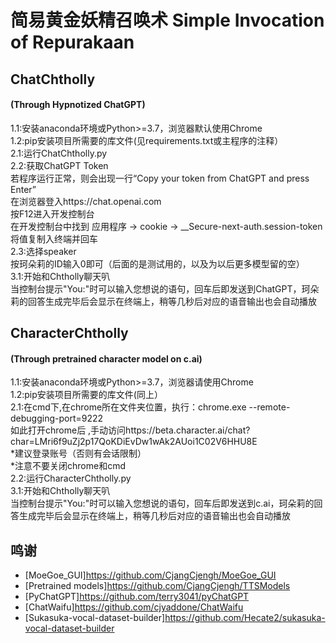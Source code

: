 # 简易黄金妖精召唤术 Simple Invocation of Repurakaan
 
## ChatChtholly
#### (Through Hypnotized ChatGPT)
1.1:安装anaconda环境或Python>=3.7，浏览器默认使用Chrome  
1.2:pip安装项目所需要的库文件(见requirements.txt或主程序的注释）  
2.1:运行ChatChtholly.py  
2.2:获取ChatGPT Token  
若程序运行正常，则会出现一行“Copy your token from ChatGPT and press Enter”  
在浏览器登入https://chat.openai.com  
按F12进入开发控制台  
在开发控制台中找到 应用程序 -> cookie -> __Secure-next-auth.session-token  
将值复制入终端并回车  
2.3:选择speaker  
按珂朵莉的ID输入0即可（后面的是测试用的，以及为以后更多模型留的空）  
3.1:开始和Chtholly聊天叭  
当控制台提示"You:"时可以输入您想说的语句，回车后即发送到ChatGPT，珂朵莉的回答生成完毕后会显示在终端上，稍等几秒后对应的语音输出也会自动播放  
 
## CharacterChtholly
#### (Through pretrained character model on c.ai)
1.1:安装anaconda环境或Python>=3.7，浏览器请使用Chrome  
1.2:pip安装项目所需要的库文件(同上）  
2.1:在cmd下,在chrome所在文件夹位置，执行：chrome.exe --remote-debugging-port=9222  
如此打开chrome后 ,手动访问https://beta.character.ai/chat?char=LMri6f9uZj2p17QoKDiEvDw1wAk2AUoi1C02V6HHU8E  
*建议登录账号（否则有会话限制）  
*注意不要关闭chrome和cmd  
2.2:运行CharacterChtholly.py  
3.1:开始和Chtholly聊天叭  
当控制台提示"You:"时可以输入您想说的语句，回车后即发送到c.ai，珂朵莉的回答生成完毕后会显示在终端上，稍等几秒后对应的语音输出也会自动播放  
 


## 鸣谢
- [MoeGoe_GUI]https://github.com/CjangCjengh/MoeGoe_GUI
- [Pretrained models]https://github.com/CjangCjengh/TTSModels
- [PyChatGPT]https://github.com/terry3041/pyChatGPT
- [ChatWaifu]https://github.com/cjyaddone/ChatWaifu
- [Sukasuka-vocal-dataset-builder]https://github.com/Hecate2/sukasuka-vocal-dataset-builder
